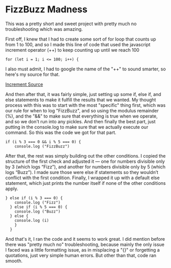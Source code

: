 # FizzBuzz Madness

This was a pretty short and sweet project with pretty much no troubleshooting which was amazing.

First off, I knew that I had to create some sort of for loop that counts up from 1 to 100, and so I made this line of code that used the javascript increment operator (++) to keep counting up until we reach 100

`for (let i = 1; i <= 100; i++) {`

I also must admit, I had to google the name of the "++" to sound smarter, so here's my source for that.

[Increment Source](https://developer.mozilla.org/en-US/docs/Web/JavaScript/Reference/Operators/Increment)

And then after that, it was fairly simple, just setting up some if, else if, and else statements to make it fulfill the results that we wanted. My thought process with this was to start with the most "specific" thing first, which was our rule for when to log "FizzBuzz", and so using the modulus remainder (%), and the "&&" to make sure that everything is true when we operate, and so we don't run into any pickles. And then finally the best part, just putting in the console.log to make sure that we actually execute our command. So this was the code we got for that part. 

	if (i % 3 === 0 && i % 5 === 0) {
	    console.log ("FizzBuzz")


After that, the rest was simply building out the other conditions. I copied the structure of the first check and adjusted it — one for numbers divisible only by 3 (which logs “Fizz”), and another for numbers divisible only by 5 (which logs “Buzz”). I made sure those were else if statements so they wouldn’t conflict with the first condition. Finally, I wrapped it up with a default else statement, which just prints the number itself if none of the other conditions apply.

	} else if (i % 3 === 0) {
	    console.log ("Fizz")
	  } else if (i % 5 === 0) {
	    console.log ("Buzz")
	  } else {
	    console.log (i)
	    }
	  }

And that's it, I ran the code and it seems to work great. I did mention before there was "pretty much no" troubleshooting, because mainly the only issue I faced was a little formatting issue, as in misplacing a "{}" or forgetting a quotations, just very simple human errors. But other than that, code ran smooth.